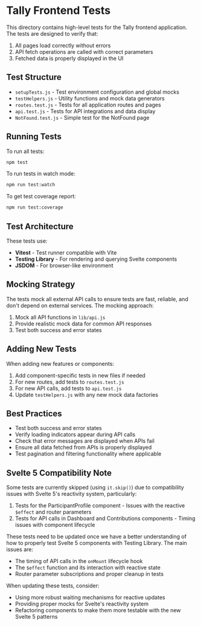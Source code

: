 # Tally Frontend Tests

This directory contains high-level tests for the Tally frontend application. The tests are designed to verify that:

1. All pages load correctly without errors
2. API fetch operations are called with correct parameters
3. Fetched data is properly displayed in the UI

## Test Structure

- `setupTests.js` - Test environment configuration and global mocks
- `testHelpers.js` - Utility functions and mock data generators
- `routes.test.js` - Tests for all application routes and pages
- `api.test.js` - Tests for API integrations and data display
- `NotFound.test.js` - Simple test for the NotFound page

## Running Tests

To run all tests:

```bash
npm test
```

To run tests in watch mode:

```bash
npm run test:watch
```

To get test coverage report:

```bash
npm run test:coverage
```

## Test Architecture

These tests use:

- **Vitest** - Test runner compatible with Vite
- **Testing Library** - For rendering and querying Svelte components
- **JSDOM** - For browser-like environment

## Mocking Strategy

The tests mock all external API calls to ensure tests are fast, reliable, and don't depend on external services. The mocking approach:

1. Mock all API functions in `lib/api.js`
2. Provide realistic mock data for common API responses
3. Test both success and error states

## Adding New Tests

When adding new features or components:

1. Add component-specific tests in new files if needed
2. For new routes, add tests to `routes.test.js`
3. For new API calls, add tests to `api.test.js`
4. Update `testHelpers.js` with any new mock data factories

## Best Practices

- Test both success and error states
- Verify loading indicators appear during API calls
- Check that error messages are displayed when APIs fail
- Ensure all data fetched from APIs is properly displayed
- Test pagination and filtering functionality where applicable

## Svelte 5 Compatibility Note

Some tests are currently skipped (using `it.skip()`) due to compatibility issues with Svelte 5's reactivity system, particularly:

1. Tests for the ParticipantProfile component - Issues with the reactive `$effect` and router parameters
2. Tests for API calls in Dashboard and Contributions components - Timing issues with component lifecycle

These tests need to be updated once we have a better understanding of how to properly test Svelte 5 components with Testing Library. The main issues are:

- The timing of API calls in the `onMount` lifecycle hook
- The `$effect` function and its interaction with reactive state
- Router parameter subscriptions and proper cleanup in tests

When updating these tests, consider:
- Using more robust waiting mechanisms for reactive updates
- Providing proper mocks for Svelte's reactivity system
- Refactoring components to make them more testable with the new Svelte 5 patterns